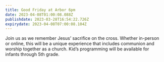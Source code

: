 ```yaml
---
title: Good Friday at Arbor 6pm
date: 2023-04-08T01:00:08.088Z
publishdate: 2023-03-28T16:54:22.726Z
expirydate: 2023-04-08T07:00:08.104Z
---
```

Join us as we remember Jesus’ sacrifice on the cross. Whether in-person or online, this will be a unique experience that includes communion and worship together as a church. Kid’s programming will be available for infants through 5th grade.